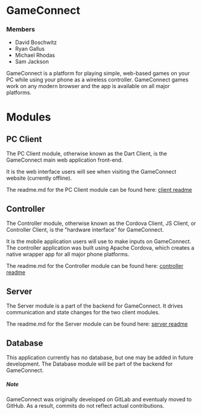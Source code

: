 # GameConnect

### Members
- David Boschwitz
- Ryan Gallus
- Michael Rhodas
- Sam Jackson

GameConnect is a platform for playing simple, web-based games on your PC while using your phone as a wireless controller. GameConnect games work on any modern browser and the app is available on all major platforms.

# Modules

## PC Client
The PC Client module, otherwise known as the Dart Client, is the GameConnect main web application front-end.

It is the web interface users will see when visiting the GameConnect website (currently offline).

The readme.md for the PC Client module can be found here:  [client readme](client/readme.md)

## Controller
The Controller module, otherwise known as the Cordova Client, JS Client, or Controller Client, is the "hardware interface" for GameConnect.

It is the mobile application users will use to make inputs on GameConnect. The controller application was built using Apache Cordova, which creates a native wrapper app for all major phone platforms.

The readme.md for the Controller module can be found here:  [controller readme](controller/readme.md)

## Server
The Server module is a part of the backend for GameConnect.  It drives communication and state changes for the two client modules.

The readme.md for the Server module can be found here:  [server readme](server/readme.md)

## Database
This application currently has no database, but one may be added in future development.  The Database module will be part of the backend for GameConnect.

##### Note
GameConnect was originally developed on GitLab and eventualy moved to GitHub. As a result, commits do not reflect actual contributions.
